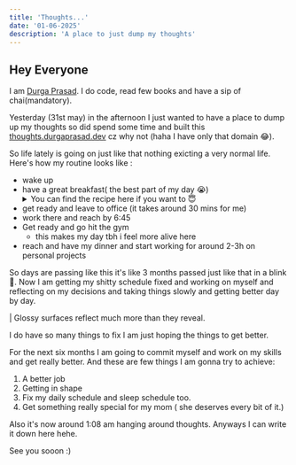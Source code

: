 ```yaml
---
title: 'Thoughts...'
date: '01-06-2025'
description: 'A place to just dump my thoughts'
---
```


## Hey Everyone

I am [Durga Prasad](https://x.com/obito_twt/). I do code, read few books and have a sip of chai(mandatory).

Yesterday (31st may) in the afternoon I just wanted to have a place to dump up my thoughts so did spend some time and built this [thoughts.durgaprasad.dev](https://thoughts.durgaprasad.dev) cz why not (haha I have only that domain 😂).

So life lately is going on just like that nothing exicting a very normal life. Here's how my routine looks like :

- wake up
- have a great breakfast( the best part of my day 😭)
      <details>
      <summary>You can find the recipe here if you want to 😇</summary>
      - Take a cup (50–100g) oats
      - Boil milk (~200ml) and mix both
      - Let it cool down
      - Add a spoon of peanut butter
      - Add a fruit like banana or apple
              </details>
- get ready and leave to office (it takes around 30 mins for me)
- work there and reach by 6:45
- Get ready and go hit the gym
  - this makes my day tbh i feel more alive here
- reach and have my dinner and start working for around 2-3h on personal projects

So days are passing like this it's like 3 months passed just like that in a blink🫠. Now I am getting my shitty schedule fixed and working on myself and reflecting on my decisions and taking things slowly and getting better day by day.

| Glossy surfaces reflect much more than they reveal.

I do have so many things to fix I am just hoping the things to get better.

For the next six months I am going to commit myself and work on my skills and get really better. And these are few things I am gonna try to achieve:

1. A better job
2. Getting in shape
3. Fix my daily schedule and sleep schedule too.
4. Get something really special for my mom ( she deserves every bit of it.)

Also it's now around 1:08 am hanging around thoughts. Anyways I can write it down here hehe.

See you sooon :)
